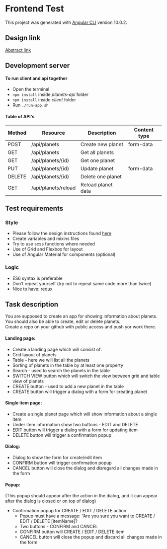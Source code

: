 # Frontend Test

This project was generated with [Angular CLI](https://github.com/angular/angular-cli) version 10.0.2.

## Design link

[Abstract link](https://share.goabstract.com/bed3c646-b615-4548-8a1c-adeb861473c8)

## Development server

#### To run client and api together

- Open the terminal
- `npm install` inside _planets-api_ folder
- `npm install` inside _client_ folder
- Run `./run-app.sh`

#### Table of API's

| Method | Resource | Description | Content type |
| ------ | ------ | ------ | ------ |
| POST |  /api/planets | Create new planet | form-data
| GET |   /api/planets | Get all planets |
| GET |   /api/planets/{id} | Get one planet |
| PUT |   /api/planets/{id} | Update planet | form-data
| DELETE | /api/planets/{id} | Delete one planet |
| GET |   /api/planets/reload | Reload planet data |

## Test requirements

### Style

- Please follow the design instructions found [here](https://share.goabstract.com/bed3c646-b615-4548-8a1c-adeb861473c8)
- Create variables and mixins files
- Try to use scss functions where needed
- Use of Grid and Flexbox for layout
- Use of Angular Material for components (optional)

### Logic

- ES6 syntax is preferable
- Don’t repeat yourself (try not to repeat same code more than twice)
- Nice to have: redux

## Task description

You are supposed to create an app for showing information about planets. 
You should also be able to create, edit or delete planets. <br>
Create a repo on your github with public access and push yor work there.

#### Landing page:

  - Create a landing page which will consist of:
  - Grid layout of planets
  - Table - here we will list all the planets
  - Sorting of planets in the table by at least one property
  - Search - used to search the planets in the table
  - SWITCH VIEW button which will switch the view between grid and table view of planets
  - CREATE button - used to add a new planet in the table
  - CREATE button will trigger a dialog with a form for creating planet

#### Single item page:

  - Create a single planet page which will show information about a single item
  - Under item information show two buttons - EDIT and DELETE
  - EDIT button will trigger a dialog with a form for updating item
  - DELETE button will trigger a confirmation popup

#### Dialog:

  - Dialog to show the form for create/edit item
  - CONFIRM button will trigger confirmation popup
  - CANCEL button will close the dialog and disregard all changes made in the form

#### Popup:

(This popup should appear after the action in the dialog, and it can appear after the dialog is closed or on top of dialog)

- Confirmation popup for CREATE / EDIT / DELETE action
  - Popup must have a message:
    “Are you sure you want to CREATE / EDIT / DELETE [itemName]?
  - Two buttons - CONFIRM and CANCEL
  - CONFIRM button will CREATE / EDIT / DELETE item
  - CANCEL button will close the popup and discard all changes made in the form
